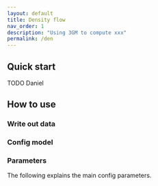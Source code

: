 ```yaml
---
layout: default
title: Density flow
nav_order: 1
description: "Using 3GM to compute xxx"
permalink: /den
---
```


## Quick start
TODO Daniel

## How to use

### Write out data
### Config model

### Parameters
The following explains the main config parameters.

